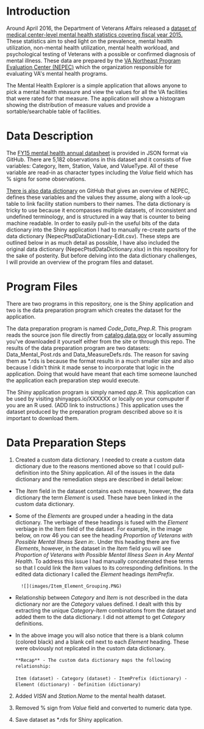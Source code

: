 # Introduction

Around April 2016, the Department of Veterans Affairs released a [dataset of medical center-level mental health statistics covering fiscal year 2015.](http://catalog.data.gov/dataset/va-national-mental-health-statistics-2015) These statistics aim to shed light on the prevalence, mental health utilization, non-mental health utilization, mental health workload, and psychological testing of Veterans with a possible or confirmed diagnosis of mental illness. These data are 
prepared by the [VA Northeast Program Evaluation Center (NEPEC)](http://www.ptsd.va.gov/PTSD/about/divisions/evaluation/index.asp) which the organization responsible for evaluating VA's mental health programs. 

The Mental Health Explorer is a simple application that allows anyone to pick a mental health measure and view the values for all the VA facilities that were rated for that measure. The application will show a histogram showing the distribution of measure values and provide a sortable/searchable table of facilities. 

# Data Description

The [FY15 mental health annual datasheet](https://github.com/department-of-veterans-affairs/NEPEC_AnnualDataSheet_MH_FY15) is provided in JSON format via GitHub. There are 5,182 observations in this dataset and it consists of five variables: Category, Item, Station, Value, and ValueType. All of these variable are read-in as character types including the *Value* field which has % signs for some observations. 

[There is also data dictionary](https://github.com/department-of-veterans-affairs/NepecPtsdDataDictionary) on GitHub that gives an overview of NEPEC, defines these variables and the values they assume, along with a look-up table to link facility station numbers to their names. The data dictionary is tricky to use because it encompasses multiple datasets, of inconsistent and undefined terminology, and is structured in a way that is counter to being machine readable. In order to easily pull-in the useful bits of the data dictionary into the Shiny application I had to manually re-create parts of the data dictionary (NepecPtsdDataDictionary-Edit.csv). These steps are outlined below in as much detail as possible, I have also included the original data dictionary (NepecPtsdDataDictionary.xlsx) in this repository for the sake of posterity. But before delving into the data dictionary challenges, I will provide an overview of the program files and dataset.

# Program Files

There are two programs in this repository, one is the Shiny application and two is the data preparation program which creates the dataset for the application.

The data preparation program is named *Code_Data_Prep.R*. This program reads the source json file directly from [catalog.data.gov](http://catalog.data.gov) or locally assuming you've downloaded it yourself either from the site or through this repo. The results of the data preparation program are two datasets: Data_Mental_Post.rds and Data_MeasureDefs.rds. The reason for saving them as *.rds is because the format results in a much smaller size and also because I didn't think it made sense to incorporate that logic in the application. Doing that would have meant that each time someone launched the application each preparation step would execute. 

The Shiny application program is simply named *app.R*. This application can be used by visiting shinyapps.io/XXXXXX or locally on your comuputer if you are an R used. (ADD link to instructions.) This application uses the dataset produced by the preparation program described above so it is important to download them. 

# Data Preparation Steps 

1. Created a custom data dictionary. I needed to create a custom data dictionary due to the reasons mentioned above so that I could pull- definition into the Shiny application. All of the issues in the data dictionary and the remediation steps are described in detail below:

+ The *Item* field in the dataset contains each measure, however, the data dictionary the term *Element* is used. These have been linked in the custom data dictionary. 
+ Some of the *Elements* are grouped under a heading in the data dictionary. The verbiage of these headings is fused with the *Element* verbiage in the Item field of the dataset. For example, in the image below, on row 46 you can see the heading *Proportion of Veterans with Possible Mental Illness Seen in:*. Under this heading there are five *Elements*, however, in the dataset in the *Item* field you will see *Proportion of Veterans with Possible Mental Illness Seen in Any Mental Health*. To address this issue I had manually concatenated these terms so that I could link the *Item* values to its corresponding definitions. In the edited data dictionary I called the *Element* headings *ItemPrefix*.
 
        ![](images/Item_Element_Grouping.PNG)

+ Relationship between *Category* and *Item* is not described in the data dictionary nor are the *Category* values defined. I dealt with this by extracting the unique *Category-Item* combinations from the dataset and added them to the data dictionary. I did not attempt to get *Category* definitions. 

+ In the above image you will also notice that there is a blank column (colored black) and a blank cell next to each *Element* heading. These were obviously not replicated in the custom data dictionary. 
  
      **Recap** - The custom data dictionary maps the following relationship:
  
      Item (dataset) - Category (dataset) - ItemPrefix (dictionary) - Element (dictionary) - Definition (dictionary)

2. Added *VISN* and *Station.Name* to the mental health dataset.

3. Removed % sign from *Value* field and converted to numeric data type.

4. Save dataset as *.rds for Shiny application. 